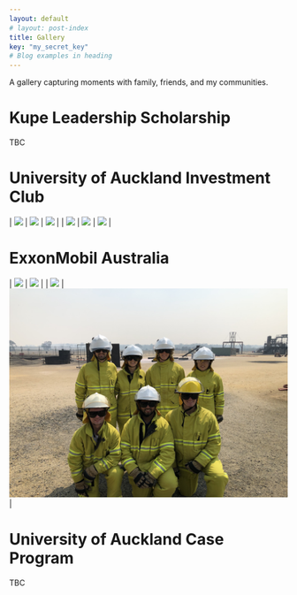 ```yaml
---
layout: default
# layout: post-index
title: Gallery
key: "my_secret_key"
# Blog examples in heading
---
```


A gallery capturing moments with family, friends, and my communities.

# **Kupe Leadership Scholarship**

TBC

# **University of Auckland Investment Club**

| ![](/assets/images/uaic-3.jpg) | ![](/assets/images/uaic-4.jpg) | ![](/assets/images/uaic-1.jpg) |
| ![](/assets/images/uaic-1.jpg) | ![](/assets/images/uaic-2.jpg) | ![](/assets/images/uaic-1.jpg) |

# **ExxonMobil Australia**

| ![](/assets/images/xom-1.jpg) | ![](/assets/images/xom-3.jpg) |
| ![](/assets/images/xom-2.jpg) | ![](/assets/images/xom-4.jpg) |

# **University of Auckland Case Program**

TBC
